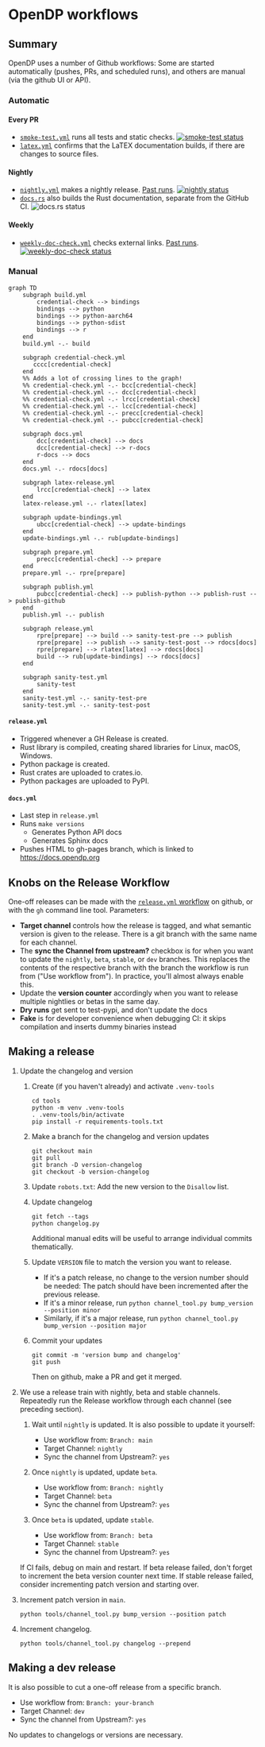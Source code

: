 # OpenDP workflows

## Summary

OpenDP uses a number of Github workflows: Some are started automatically
(pushes, PRs, and scheduled runs), and others are manual (via the github UI or API).

### Automatic

#### Every PR

- [`smoke-test.yml`](smoke-test.yml) runs all tests and static checks. [![smoke-test status](https://github.com/opendp/opendp/actions/workflows/smoke-test.yml/badge.svg)](https://github.com/opendp/opendp/actions/workflows/smoke-test.yml?query=branch%3Amain)
- [`latex.yml`](latex.yml) confirms that the LaTEX documentation builds, if there are changes to source files.

#### Nightly

- [`nightly.yml`](nightly.yml) makes a nightly release. [Past runs](https://github.com/opendp/opendp/actions/workflows/nightly.yml). [![nightly status](https://github.com/opendp/opendp/actions/workflows/nightly.yml/badge.svg)](https://github.com/opendp/opendp/actions/workflows/nightly.yml?query=branch%3Amain)
- [`docs.rs`](https://docs.rs/crate/opendp/latest) also builds the Rust documentation, separate from the GitHub CI. ![docs.rs status](https://img.shields.io/docsrs/opendp?label=docs.rs)

#### Weekly

- [`weekly-doc-check.yml`](weekly-doc-check.yml) checks external links. [Past runs](https://github.com/opendp/opendp/actions/workflows/weekly-doc-check.yml). [![weekly-doc-check status](https://github.com/opendp/opendp/actions/workflows/weekly-doc-check.yml/badge.svg)](https://github.com/opendp/opendp/actions/workflows/weekly-doc-check.yml?query=branch%3Amain)

### Manual

```mermaid
graph TD
    subgraph build.yml
        credential-check --> bindings
        bindings --> python
        bindings --> python-aarch64
        bindings --> python-sdist
        bindings --> r
    end
    build.yml -.- build

    subgraph credential-check.yml
       cccc[credential-check]
    end
    %% Adds a lot of crossing lines to the graph!
    %% credential-check.yml -.- bcc[credential-check]
    %% credential-check.yml -.- dcc[credential-check]
    %% credential-check.yml -.- lrcc[credential-check]
    %% credential-check.yml -.- lcc[credential-check]
    %% credential-check.yml -.- precc[credential-check]
    %% credential-check.yml -.- pubcc[credential-check]

    subgraph docs.yml
        dcc[credential-check] --> docs
        dcc[credential-check] --> r-docs
        r-docs --> docs
    end
    docs.yml -.- rdocs[docs]

    subgraph latex-release.yml
        lrcc[credential-check] --> latex
    end
    latex-release.yml -.- rlatex[latex]

    subgraph update-bindings.yml
        ubcc[credential-check] --> update-bindings
    end
    update-bindings.yml -.- rub[update-bindings]

    subgraph prepare.yml
        precc[credential-check] --> prepare
    end
    prepare.yml -.- rpre[prepare]

    subgraph publish.yml
        pubcc[credential-check] --> publish-python --> publish-rust --> publish-github
    end
    publish.yml -.- publish

    subgraph release.yml
        rpre[prepare] --> build --> sanity-test-pre --> publish
        rpre[prepare] --> publish --> sanity-test-post --> rdocs[docs]
        rpre[prepare] --> rlatex[latex] --> rdocs[docs]
        build --> rub[update-bindings] --> rdocs[docs]
    end

    subgraph sanity-test.yml
        sanity-test
    end
    sanity-test.yml -.- sanity-test-pre
    sanity-test.yml -.- sanity-test-post
```

#### `release.yml`

- Triggered whenever a GH Release is created.
- Rust library is compiled, creating shared libraries for Linux, macOS, Windows.
- Python package is created.
- Rust crates are uploaded to crates.io.
- Python packages are uploaded to PyPI.

#### `docs.yml`

- Last step in `release.yml`
- Runs `make versions`
  - Generates Python API docs
  - Generates Sphinx docs
- Pushes HTML to gh-pages branch, which is linked to https://docs.opendp.org


## Knobs on the Release Workflow

One-off releases can be made with the
[`release.yml` workflow](https://github.com/opendp/opendp/actions/workflows/release.yml)
on github, or with the `gh` command line tool. Parameters:

- **Target channel** controls how the release is tagged, and what semantic version is given to the release. There is a git branch with the same name for each channel.
- The **sync the Channel from upstream?** checkbox is for when you want to update the `nightly`, `beta`, `stable`, or `dev` branches. This replaces the contents of the respective branch with the branch the workflow is run from ("Use workflow from"). In practice, you'll almost always enable this.
- Update the **version counter** accordingly when you want to release multiple nightlies or betas in the same day.
- **Dry runs** get sent to test-pypi, and don't update the docs
- **Fake** is for developer convenience when debugging CI: it skips compilation and inserts dummy binaries instead

## Making a release

1. Update the changelog and version

    1. Create (if you haven't already) and activate `.venv-tools`
        
        ```shell
        cd tools
        python -m venv .venv-tools
        . .venv-tools/bin/activate
        pip install -r requirements-tools.txt
        ```

    1. Make a branch for the changelog and version updates

        ```shell
        git checkout main
        git pull
        git branch -D version-changelog
        git checkout -b version-changelog
        ``` 

    1. Update `robots.txt`: Add the new version to the `Disallow` list.

    1. Update changelog

        ```shell
        git fetch --tags
        python changelog.py
        ```
        Additional manual edits will be useful to arrange individual commits thematically.

    1. Update `VERSION` file to match the version you want to release.

        - If it's a patch release, no change to the version number should be needed: The patch should have been incremented after the previous release.
        - If it's a minor release, run `python channel_tool.py bump_version --position minor`
        - Similarly, if it's a major release, run `python channel_tool.py bump_version --position major`

    1. Commit your updates

        ```shell
        git commit -m 'version bump and changelog'
        git push
        ```

        Then on github, make a PR and get it merged.


1. We use a release train with nightly, beta and stable channels. Repeatedly run the Release workflow through each channel (see preceding section).

    1. Wait until `nightly` is updated. It is also possible to update it yourself:
        * Use workflow from: `Branch: main`
        * Target Channel: `nightly`
        * Sync the channel from Upstream?: `yes`

    1. Once `nightly` is updated, update `beta`.
        * Use workflow from: `Branch: nightly`
        * Target Channel: `beta`
        * Sync the channel from Upstream?: `yes`

    1. Once `beta` is updated, update `stable`.
        * Use workflow from: `Branch: beta`
        * Target Channel: `stable`
        * Sync the channel from Upstream?: `yes`

    If CI fails, debug on main and restart.
    If beta release failed, don't forget to increment the beta version counter next time.
    If stable release failed, consider incrementing patch version and starting over.

1. Increment patch version in `main`.

    ```shell
    python tools/channel_tool.py bump_version --position patch
    ```

1. Increment changelog.

    ```shell
    python tools/channel_tool.py changelog --prepend
    ```


## Making a dev release

It is also possible to cut a one-off release from a specific branch.
* Use workflow from: `Branch: your-branch`
* Target Channel: `dev`
* Sync the channel from Upstream?: `yes`

No updates to changelogs or versions are necessary.